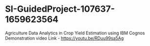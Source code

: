 # SI-GuidedProject-107637-1659623564
Agriculture Data Analytics in Crop Yield Estimation using IBM Cognos
Demonstration video Link - https://youtu.be/RDuu99sa5Ag
